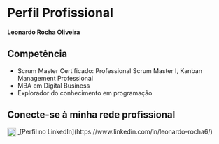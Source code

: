 # Perfil Profissional

**Leonardo Rocha Oliveira**

## Competência

- Scrum Master Certificado: Professional Scrum Master I, Kanban Management Professional  
- MBA em Digital Business  
- Explorador do conhecimento em programação

## Conecte-se à minha rede profissional

<a href="https://www.linkedin.com/in/leonardo-rocha6/" target="_blank">
  <img src="https://cdn-icons-png.flaticon.com/512/174/174857.png" alt="LinkedIn" width="20" style="vertical-align:middle; margin-right:4px;" />
</a>  
[Perfil no LinkedIn](https://www.linkedin.com/in/leonardo-rocha6/)


